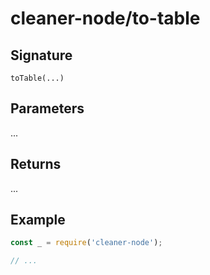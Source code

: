 # cleaner-node/to-table

## Signature

`toTable(...)`

## Parameters

...

## Returns

...

## Example

```javascript
const _ = require('cleaner-node');

// ...
```

